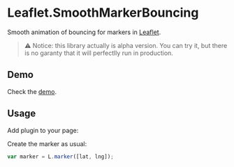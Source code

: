 Leaflet.SmoothMarkerBouncing
============================

Smooth animation of bouncing for markers in [Leaflet](http://leafletjs.com/).

> :warning: Notice: this library actually is alpha version. You can try it, but there is no garanty
> that it will perfectlly run in production.

Demo
----

Check the [demo](http://hosuaby.github.io/Leaflet.SmoothMarkerBouncing/).

Usage
-----

Add plugin to your page:

<script type="text/javascript" src="https://rawgit.com/hosuaby/Leaflet.SmoothMarkerBouncing/master/leaflet.smoothmarkerbouncing.js"></script>

Create the marker as usual:

```javascript
var marker = L.marker([lat, lng]);
```
